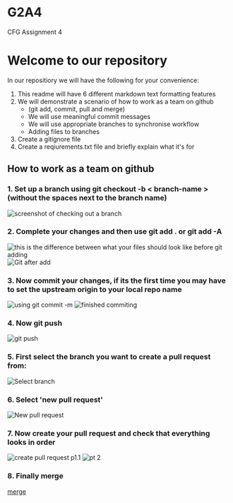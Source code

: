# G2A4
CFG Assignment 4 

# Welcome to our repository
In our repositiory we will have the following for your convenience: 

1. This readme will have 6 different markdown text formatting features
2. We will demonstrate a scenario of how to work as a team on github 
    - (git add, commit, pull and merge)
    - We will use meaningful commit messages 
    - We will use appropriate branches to synchronise workflow 
    - Adding files to branches 
3. Create a gitignore file 
4. Create a reqiurements.txt file and briefly explain what it's for 

## **How to work as a team on github**

### 1.  Set up a branch using **git checkout -b < branch-name >** (without the spaces next to the branch name)

![screenshot of checking out a branch](/workflowImages/git%20branch.png)

### 2.  Complete your changes and then use **git add . or git add -A** 

![this is the difference between what your files should look like before git adding](/workflowImages/git%20before%20add.png)
![Git after add](/workflowImages/git%20after%20add.png)


### 3.  Now **commit your changes**, if its the first time you may have to set the upstream origin to your local repo name 

![using git commit -m](/workflowImages/git%20add%20git%20commit.png)
![finished commiting](/workflowImages/git%20commited.png)

### 4. Now **git push**

![git push](/workflowImages/git%20push%20origin%20.png)

### 5.  First **select the branch** you want to create a pull request from: 

![Select branch](/workflowImages/Select%20branch.png)

### 6.  Select **'new pull request'** 

![New pull request](/workflowImages/New%20pull%20request.png)

### 7.  Now **create your pull request** and check that everything looks in order

![create pull request p1.1](/workflowImages/Create%20request.png)
![pt 2](/workflowImages/Create%20request%202.png)

### 8. Finally **merge** 

[merge](/workflowImages/Merge%20.png)